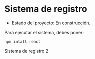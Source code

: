 <h1> Sistema de registro </h1>

- Estado del proyecto: En construcción.

Para ejecutar el sistema, debes poner:

```npm intall react```

Sistema de registro 2
